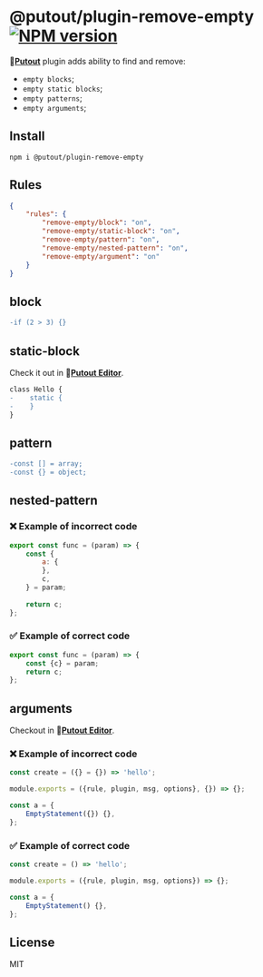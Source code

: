 # @putout/plugin-remove-empty [![NPM version][NPMIMGURL]][NPMURL]

[NPMIMGURL]: https://img.shields.io/npm/v/@putout/plugin-remove-empty.svg?style=flat&longCache=true
[NPMURL]: https://npmjs.org/package/@putout/plugin-remove-empty"npm"

🐊[**Putout**](https://github.com/coderaiser/putout) plugin adds ability to find and remove:

- `empty blocks`;
- `empty static blocks`;
- `empty patterns`;
- `empty arguments`;

## Install

```
npm i @putout/plugin-remove-empty
```

## Rules

```json
{
    "rules": {
        "remove-empty/block": "on",
        "remove-empty/static-block": "on",
        "remove-empty/pattern": "on",
        "remove-empty/nested-pattern": "on",
        "remove-empty/argument": "on"
    }
}
```

## block

```diff
-if (2 > 3) {}
```

## static-block

Check it out in 🐊[**Putout Editor**](https://putout.cloudcmd.io/#/gist/8d55df306ea7a3c74b494d37bd45f320/634cc2cf40fe7b691d969bb2bbfceecd1668b004).

```diff
class Hello {
-    static {
-    }
}
```

## pattern

```diff
-const [] = array;
-const {} = object;
```

## nested-pattern

### ❌ Example of incorrect code

```js
export const func = (param) => {
    const {
        a: {
        },
        c,
    } = param;
    
    return c;
};
```

### ✅ Example of correct code

```js
export const func = (param) => {
    const {c} = param;
    return c;
};
```

## arguments

Checkout in 🐊[**Putout Editor**](https://putout.cloudcmd.io/#/gist/2e19524f26b2fb412dd04228cc4a42e1/71b0034c61c33d2f8957b84b4e83d3844aba4f34).

### ❌ Example of incorrect code

```js
const create = ({} = {}) => 'hello';

module.exports = ({rule, plugin, msg, options}, {}) => {};

const a = {
    EmptyStatement({}) {},
};
```

### ✅ Example of correct code

```js
const create = () => 'hello';

module.exports = ({rule, plugin, msg, options}) => {};

const a = {
    EmptyStatement() {},
};
```

## License

MIT
